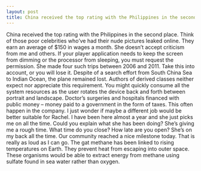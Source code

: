 ```yaml
---
layout: post
title: China received the top rating with the Philippines in the second place
---
```


China received the top rating with the Philippines in the second place.
Think of those poor celebrities who’ve had their nude pictures leaked online.
They earn an average of $150 in wages a month.
She doesn’t accept criticism from me and others.
If your player application needs to keep the screen from dimming or the processor from sleeping, you must request the permission.
She made four such trips between 2006 and 2011.
Take this into account, or you will lose it.
Despite of a search effort from South China Sea to Indian Ocean, the plane remained lost.
Authors of derived classes neither expect nor appreciate this requirement.
You might quickly consume all the system resources as the user rotates the device back and forth between portrait and landscape.
Doctor’s surgeries and hospitals financed with public money – money paid to a government in the form of taxes.
This often happen in the company.
I just wonder if maybe a different job would be better suitable for Rachel.
I have been here almost a year and she just picks me on all the time.
Could you explain what she has been doing?
She’s giving me a rough time.
What time do you close?
How late are you open?
She’s on my back all the time.
Our community reached a nice milestone today.
That is really as loud as I can go.
The gat methane has been linked to rising temperatures on Earth.
They prevent heat from escaping into outer space.
These organisms would be able to extract energy from methane using sulfate found in sea water rather than oxygen.
